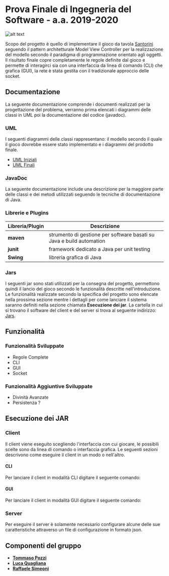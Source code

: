 # Prova Finale di Ingegneria del Software - a.a. 2019-2020
![alt text](https://2.bp.blogspot.com/-YHuiYPBEHKs/WVKpXTzu5KI/AAAAAAAAYCs/pTVyng97P3EDoLq9PMqVv18ECzBD4K2CwCLcBGAs/s1600/copertina_santorini_2016.jpg)

Scopo del progetto è quello di implementare il gioco da tavola [Santorini](https://roxley.com/products/santorini) seguendo il pattern architetturale Model View Controller per la realizzazione del modello secondo il paradigma di programmazione orientato agli oggetti. Il risultato finale copre completamente le regole definite dal gioco e permette di interagirci sia con una interfaccia da linea di comando (CLI) che grafica (GUI), la rete è stata gestita con il tradizionale approccio delle socket.

## Documentazione
La seguente documentazione comprende i documenti realizzati per la progettazione del problema, verranno prima elencati i diagrammi delle classi in UML poi la documentazione del codice (javadoc).

### UML
I seguenti diagrammi delle classi rappresentano: il modello secondo il quale il gioco dovrebbe essere stato implementato e i diagrammi del prodotto finale.
- [UML Iniziali](https://github.com/ToMmAzO/ing-sw-2020-Pozzi-Quagliana-Simeoni/blob/master/deliverables/UML/Initial.mdj)
- [UML Finali](https://github.com/ToMmAzO/ing-sw-2020-Pozzi-Quagliana-Simeoni/blob/master/deliverables/UML/Santorini.mdj)

### JavaDoc
La seguente documentazione include una descrizione per la maggiore parte delle classi e dei metodi utilizzati seguendo le tecniche di documentazione di Java.

### Librerie e Plugins
|Libreria/Plugin|Descrizione|
|---------------|-----------|
|__maven__|strumento di gestione per software basati su Java e build automation|
|__junit__|framework dedicato a Java per unit testing|
|__Swing__|libreria grafica di Java|

### Jars
I seguenti jar sono stati utilizzati per la consegna del progetto, permettono quindi il lancio del gioco secondo le funzionalità descritte nell'introduzione. Le funzionalità realizzate secondo la specifica del progetto sono elencate nella prossima sezione mentre i dettagli per come lanciare il sistema saranno definiti nella sezione chiamata __Esecuzione dei jar__. La cartella in cui si trovano il software del client e del server si trova al seguente indirizzo: [Jars](https://github.com/ToMmAzO/ing-sw-2020-Pozzi-Quagliana-Simeoni/blob/master/deliverables/jar).

## Funzionalità
### Funzionalità Sviluppate
- Regole Complete
- CLI
- GUI
- Socket

### Funzionalità Aggiuntive Sviluppate
- Divinità Avanzate
- Persistenza ?

## Esecuzione dei JAR
### Client
Il client viene eseguito scegliendo l'interfaccia con cui giocare, le possibili scelte sono da linea di comando o interfaccia grafica. Le seguenti sezioni descrivono come eseguire il client in un modo o nell'altro.

#### CLI
Per lanciare il client in modalità CLI digitare il seguente comando:

#### GUI
Per lanciare il client in modalità GUI digitare il seguente comando:

### Server
Per eseguire il server è solamente necessario configurare alcune delle sue caratteristiche attraverso un file di configurazione in formato json.

## Componenti del gruppo
- [__Tommaso Pozzi__](https://github.com/ToMmAzO)
- [__Luca Quagliana__](https://github.com/LucaQuagliana)
- [__Raffaele Simeoni__](https://github.com/RaffaeleSimeoni)
